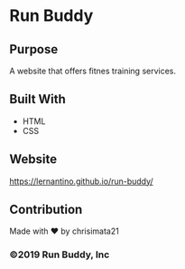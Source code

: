 # Run Buddy

## Purpose
A website that offers fitnes training services.

## Built With 
* HTML
* CSS

## Website 
https://lernantino.github.io/run-buddy/

## Contribution
Made with ❤️ by chrisimata21

### ©️2019 Run Buddy, Inc
